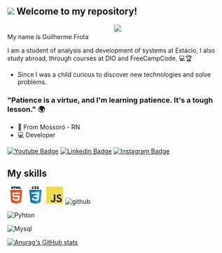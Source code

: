 <span >

## <img src="https://raw.githubusercontent.com/iampavangandhi/iampavangandhi/master/gifs/Hi.gif" width="40px" > Welcome to my repository!</h2>
</span>
<div align="center">
<img src="https://www.mygo.ge/uploads/blog/1584023795.jpg" width="600px" />

</div>
My name is Guilherme Frota 

I am a student of analysis and development of systems at Estácio,
I also study abroad, through courses at DIO and FreeCampCode. 💻🏆

- Since I was a child curious to discover new technologies and solve problems.

### "Patience is a virtue, and I'm learning patience. It's a tough lesson." 🌍


- 📍 From Mossoró - RN
- 💻 Developer 


[![Youtube Badge](https://img.shields.io/badge/-Youtube-FF0000?style=flat-square&labelColor=FF0000&logo=youtube&logoColor=white&link=https://www.youtube.com/channel/UCUotx52M57Y6U6JHwEkDXRg)](https://www.youtube.com/channel/UCIrM3onQ56icU6OWrdfPFrQ) [![Linkedin Badge](https://img.shields.io/badge/-LinkedIn-blue?style=flat-square&logo=Linkedin&logoColor=white&link=https://www.linkedin.com/in/allisson-lima-da-costa-3382121b6/)](https://www.linkedin.com/in/guilherme-frota-souza-506486198/) [![Instagram Badge](https://img.shields.io/badge/-Instagram-violet?style=flat-square&logo=Instagram&logoColor=white&link=https://www.instagram.com/allisson_lima25/)](https://www.linkedin.com/in/guilherme-frota-souza-506486198/) 

## My skills
  
 <img src="https://raw.githubusercontent.com/devicons/devicon/master/icons/html5/html5-original-wordmark.svg" alt="html" width="40" heigth="40" style="max-width:100%;"></img>
 <img src="https://raw.githubusercontent.com/devicons/devicon/master/icons/css3/css3-original-wordmark.svg" alt="css" width="40" heigth="40" style="max-width:100%;">  </img>
 <img src="https://raw.githubusercontent.com/devicons/devicon/master/icons/javascript/javascript-original.svg" alt="js" width="40" heigth="40" style="max-width:100%;">  </img>
 <img src="https://github.githubassets.com/images/modules/logos_page/GitHub-Mark.png" alt="github" width="40" heigth="40" style="max-width:100%;"></img>
 
            
 <img src="https://cdn.jsdelivr.net/gh/devicons/devicon/icons/python/python-original.svg" alt="Pyhton" width="40" heigth="40" style="max-width:100%;" ></img>
          
 <img src="https://cdn.jsdelivr.net/gh/devicons/devicon/icons/mysql/mysql-original-wordmark.svg" alt="Mysql" width="40" heigth="40" style="max-width:100%;"></img>

[![Anurag's GitHub stats](https://github-readme-stats.vercel.app/api?username=Gsfrota)](https://github.com/Gsfrota/github-readme-stats) 


